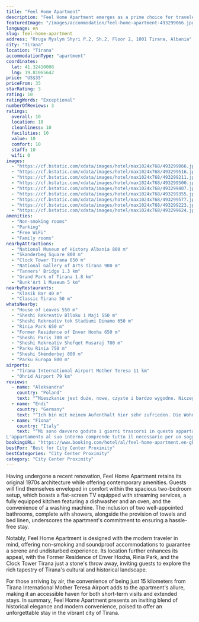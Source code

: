 ```yaml
---
title: "Feel Home Apartment"
description: "Feel Home Apartment emerges as a prime choice for travelers seeking a blend of historical charm and modern comfort in the heart of Tirana."
featuredImage: "/images/accommodation/feel-home-apartment-493299066.jpg"
language: en
slug: feel-home-apartment
address: "Rruga Myslym Shyri P.2, Sh.2, Floor 2, 1001 Tirana, Albania"
city: "Tirana"
location: "Tirana"
accommodationType: "apartment"
coordinates:
  lat: 41.32410008
  lng: 19.81065642
price: "US$35"
priceFrom: 35
starRating: 3
rating: 10
ratingWords: "Exceptional"
numberOfReviews: 3
ratings:
  overall: 10
  location: 10
  cleanliness: 10
  facilities: 10
  value: 10
  comfort: 10
  staff: 10
  wifi: 0
images:
  - "https://cf.bstatic.com/xdata/images/hotel/max1024x768/493299066.jpg?k=edfdbf6a120c5d566757e5fe375f8fbca26e29afa25901d26604861e6f00c424&o=&hp=1"
  - "https://cf.bstatic.com/xdata/images/hotel/max1024x768/493299516.jpg?k=b4e88c2500d9b2381ddb8c29da53ca43716476796c306d41b3468496c6156bca&o=&hp=1"
  - "https://cf.bstatic.com/xdata/images/hotel/max1024x768/493299211.jpg?k=dfe1c42fd1d11a36056c210bd53c1d17e7d79b5eaedb8ab38bc4b3f2cfaf8ff3&o=&hp=1"
  - "https://cf.bstatic.com/xdata/images/hotel/max1024x768/493299500.jpg?k=dbfde1ce1b1b9f811f376278bfb1e6aa44e4d2c918740fc097d6c0e0765cf6db&o=&hp=1"
  - "https://cf.bstatic.com/xdata/images/hotel/max1024x768/493299407.jpg?k=2605c8c1dc386820a9379de08c2560e70ae5fb27f94e6bbbd1e20f9866c33d4a&o=&hp=1"
  - "https://cf.bstatic.com/xdata/images/hotel/max1024x768/493299355.jpg?k=cf824e91b9b190ce153b3319736d965366f7ba567974dcb345bf76242982928f&o=&hp=1"
  - "https://cf.bstatic.com/xdata/images/hotel/max1024x768/493299577.jpg?k=ebdb6464631aa8dbb07a50465037fd94161fc0080e69c227d869539d2c50af66&o=&hp=1"
  - "https://cf.bstatic.com/xdata/images/hotel/max1024x768/493299223.jpg?k=4fd15131d7ac310943761b2bc9c95a9e8092094d43af8cc135d677acface3fb7&o=&hp=1"
  - "https://cf.bstatic.com/xdata/images/hotel/max1024x768/493299624.jpg?k=65a2b041806f2a657861a90f112093046f5103558948094396875f62580f3eba&o=&hp=1"
amenities:
  - "Non-smoking rooms"
  - "Parking"
  - "Free WiFi"
  - "Family rooms"
nearbyAttractions:
  - "National Museum of History Albania 800 m"
  - "Skanderbeg Square 800 m"
  - "Clock Tower Tirana 850 m"
  - "National Gallery of Arts Tirana 900 m"
  - "Tanners' Bridge 1.3 km"
  - "Grand Park of Tirana 1.8 km"
  - "Bunk'Art 1 Museum 5 km"
nearbyRestaurants:
  - "Klasik Bar 40 m"
  - "Classic Tirana 50 m"
whatsNearby:
  - "House of Leaves 550 m"
  - "Sheshi Rekreativ Blloku 1 Maji 550 m"
  - "Sheshi Rekreativ tek Stadiumi Dinamo 650 m"
  - "Rinia Park 650 m"
  - "Former Residence of Enver Hoxha 650 m"
  - "Sheshi Paris 700 m"
  - "Sheshi Rekreativ Shefqet Musaraj 700 m"
  - "Parku Rinia 750 m"
  - "Sheshi Skënderbej 800 m"
  - "Parku Europa 800 m"
airports:
  - "Tirana International Airport Mother Teresa 11 km"
  - "Ohrid Airport 79 km"
reviews:
  - name: "Aleksandra"
    country: "Poland"
    text: "“Mieszkanie jest duże, nowe, czyste i bardzo wygodne. Niczego w nim nie brakuje. Łóżka są wygodne, jest mnóstwo miejsca na przechowywanie rzeczy. Światła w pokojach można regulować. Dostaliśmy dużą ilość ręczników, a klimatyzacja sprawiła, że było...”"
  - name: "Endi"
    country: "Germany"
    text: "“Ich bin mit meinem Aufenthalt hier sehr zufrieden. Die Wohnung war schöner als auf den Bildern. Die Nachbarschaft war ruhig und es gab alles, was man brauchen könnte, in der Nähe. Die Gastgeberin war sehr freundlich und half uns bei allen Fragen,...”"
  - name: "Fiona"
    country: "Italy"
    text: "“Mi sono davvero goduto i giorni trascorsi in questo appartamento.
L'appartamento al suo interno comprende tutto il necessario per un soggiorno molto confortevole. È in una posizione perfetta per chi vuole vedere i punti più attraenti di Tirana...”"
bookingURL: "https://www.booking.com/hotel/al/feel-home-apartment.en-gb.html?aid=8035640"
bestFor: "Best for City Center Proximity"
bestCategories: "City Center Proximity"
category: "City Center Proximity"
---
```


Having undergone a recent renovation, Feel Home Apartment retains its original 1970s architecture while offering contemporary amenities. Guests will find themselves enveloped in comfort within the spacious two-bedroom setup, which boasts a flat-screen TV equipped with streaming services, a fully equipped kitchen featuring a dishwasher and an oven, and the convenience of a washing machine. The inclusion of two well-appointed bathrooms, complete with showers, alongside the provision of towels and bed linen, underscores the apartment's commitment to ensuring a hassle-free stay.

Notably, Feel Home Apartment is designed with the modern traveler in mind, offering non-smoking and soundproof accommodations to guarantee a serene and undisturbed experience. Its location further enhances its appeal, with the Former Residence of Enver Hoxha, Rinia Park, and the Clock Tower Tirana just a stone's throw away, inviting guests to explore the rich tapestry of Tirana's cultural and historical landscape.

For those arriving by air, the convenience of being just 15 kilometers from Tirana International Mother Teresa Airport adds to the apartment's allure, making it an accessible haven for both short-term visits and extended stays. In summary, Feel Home Apartment presents an inviting blend of historical elegance and modern convenience, poised to offer an unforgettable stay in the vibrant city of Tirana.